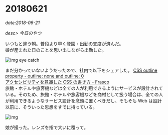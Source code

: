 # 20180621

*date:2018-06-21*

*desc> 今日のやつ*

いつもと違う朝。普段より早く登園・出勤の支度が済んだ。  
娘が産まれた日のことを思い出しながら出勤した。

![img eye catch](https://lh3.googleusercontent.com/pw/AM-JKLVK66ur99RkyikKrnh2iP0jOLHIpei5mz_jsP4GpKuvkFfmY12GvnAMK7rKGGE7RBzTC7cmBhkJODQLxNEmAhf8XycJOjeOPeI_mupy1ytQhpzdcpBq2t4JrzwfRy6fxueP_BBUJtTYn_8zOG9UdonMiA=w780-h439)

まだ分かっていないようだったので、社内で以下をシェアした。
[CSS outline property - outline: none and outline: 0](http://www.outlinenone.com/)  
[アクセシビリティを意識した CSS の書き方 - Frasco](https://frasco.io/writing-css-with-accessibility-in-mind-4fc82b26aecb)  
旅館・ホテルや旅客機などは全ての人が利用できるようにサービスが設計されている。そのため、旅館・ホテルや旅客機などを商材として扱う場合は、全ての人が利用できるようなサービス設計を念頭に置くべきだし、そもそも Web は設計以前に、そういった思想をすでに持っている。

![img](https://lh3.googleusercontent.com/pw/AM-JKLVPtjWNOnOFXxys7_nLT5Y3H9Gu7-xfBoeegQxl5avu6KH7Wx1WHdW9vZ6XpDHHL0MBr5SyaAghRLm-vfDCToefkpXNKgP3Syu6a0zSLi-glpdPWS6vW_boWAZGieyy26RDQGMS4S2dqb7pWfF4MO6I9Q=w780-h1040)

娘が撮った。レンズを指で大いに覆って。
